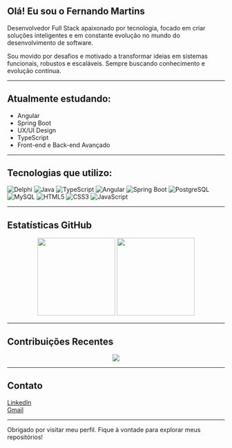 ## Olá! Eu sou o Fernando Martins

Desenvolvedor Full Stack apaixonado por tecnologia, focado em criar soluções inteligentes e em constante evolução no mundo do desenvolvimento de software.

Sou movido por desafios e motivado a transformar ideias em sistemas funcionais, robustos e escaláveis. Sempre buscando conhecimento e evolução contínua.

---

## Atualmente estudando:

- Angular  
- Spring Boot  
- UX/UI Design  
- TypeScript  
- Front-end e Back-end Avançado

---

## Tecnologias que utilizo:

![Delphi](https://img.shields.io/badge/Delphi-EE1F25?style=for-the-badge&logo=delphi&logoColor=white)
![Java](https://img.shields.io/badge/Java-ED8B00?style=for-the-badge&logo=java&logoColor=white)
![TypeScript](https://img.shields.io/badge/TypeScript-3178C6?style=for-the-badge&logo=typescript&logoColor=white)
![Angular](https://img.shields.io/badge/Angular-DD0031?style=for-the-badge&logo=angular&logoColor=white)
![Spring Boot](https://img.shields.io/badge/Spring_Boot-6DB33F?style=for-the-badge&logo=springboot&logoColor=white)
![PostgreSQL](https://img.shields.io/badge/PostgreSQL-336791?style=for-the-badge&logo=postgresql&logoColor=white)
![MySQL](https://img.shields.io/badge/MySQL-005C84?style=for-the-badge&logo=mysql&logoColor=white)
![HTML5](https://img.shields.io/badge/HTML5-E34F26?style=for-the-badge&logo=html5&logoColor=white)
![CSS3](https://img.shields.io/badge/CSS3-1572B6?style=for-the-badge&logo=css3&logoColor=white)
![JavaScript](https://img.shields.io/badge/JavaScript-F7DF1E?style=for-the-badge&logo=javascript&logoColor=black)

---

## Estatísticas GitHub

<p align="center">
  <img height="180em" src="https://github-readme-stats.vercel.app/api?username=SEU_USUARIO_GITHUB&show_icons=true&theme=github_dark&include_all_commits=true&count_private=true"/>
  <img height="180em" src="https://github-readme-stats.vercel.app/api/top-langs/?username=SEU_USUARIO_GITHUB&layout=compact&langs_count=7&theme=github_dark"/>
</p>

---

## Contribuições Recentes

<p align="center">
  <img src="https://github-readme-streak-stats.herokuapp.com/?user=SEU_USUARIO_GITHUB&theme=github-dark&hide_border=true" />
</p>

---

## Contato

[LinkedIn](https://www.linkedin.com/in/seu-perfil)  
[Gmail](mailto:seuemail@gmail.com)

---

Obrigado por visitar meu perfil. Fique à vontade para explorar meus repositórios!
